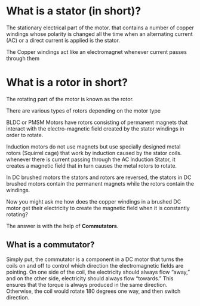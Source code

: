 # What is a stator (in short)?

The stationary electrical part of the motor. that contains a number of copper windings whose polarity is changed all the time when an alternating current (AC) or a direct current is applied is the stator.

The Copper windings act like an electromagnet whenever current passes through them

# What is a rotor in short?

The rotating part of the motor is known as the rotor.

There are various types of rotors depending on the motor type

BLDC or PMSM Motors have rotors consisting of permanent magnets that interact with the electro-magnetic field created by the stator windings in order to rotate.

Induction motors do not use magnets but use specially designed metal rotors (Squirrel cage) that work by induction caused by the stator coils. whenever there is current passing through the AC Induction Stator, it creates a magnetic field that in turn causes the metal rotors to rotate.

In DC brushed motors the stators and rotors are reversed, the stators in DC brushed motors contain the permanent magnets while the rotors contain the windings.

Now you might ask me how does the copper windings in a brushed DC motor get their electricity to create the magnetic field when it is constantly rotating?

The answer is with the help of **Commutators**.

## What is a commutator?

Simply put, the commutator is a component in a DC motor that turns the coils on and off to control which direction the electromagnetic fields are pointing. On one side of the coil, the electricity should always flow “away,” and on the other side, electricity should always flow “towards.” This ensures that the torque is always produced in the same direction. Otherwise, the coil would rotate 180 degrees one way, and then switch direction.
